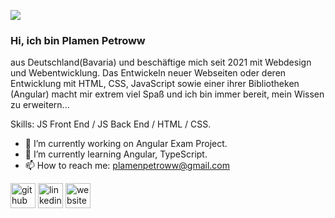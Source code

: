 
![](https://media.licdn.com/dms/image/D4E16AQHB1ty-_Aivsw/profile-displaybackgroundimage-shrink_350_1400/0/1680642064698?e=1686182400&v=beta&t=IV7QFi4MTzn0uPiHwkk4S3zoTpo9zF7vYyYn4QwhB7g)

### Hi, ich bin Plamen Petroww

aus Deutschland(Bavaria) und beschäftige mich seit 2021 mit Webdesign und Webentwicklung. Das Entwickeln neuer Webseiten oder deren Entwicklung mit HTML, CSS, JavaScript sowie einer ihrer Bibliotheken (Angular) macht mir extrem viel Spaß und ich bin immer bereit, mein Wissen zu erweitern...

Skills:  JS Front End / JS Back End / HTML / CSS.

- 🔭 I’m currently working on Angular Exam Project.
- 🌱 I’m currently learning Angular, TypeScript.
- 📫 How to reach me: plamenpetroww@gmail.com 


[<img src='https://cdn.jsdelivr.net/npm/simple-icons@3.0.1/icons/github.svg' alt='github' height='40'>](https://github.com/plamenpetroww)  [<img src='https://cdn.jsdelivr.net/npm/simple-icons@3.0.1/icons/linkedin.svg' alt='linkedin' height='40'>](https://www.linkedin.com/in/PlamenPetrov/)  [<img src='https://cdn.jsdelivr.net/npm/simple-icons@3.0.1/icons/icloud.svg' alt='website' height='40'>](https://kontakt.petroww.com/)  







